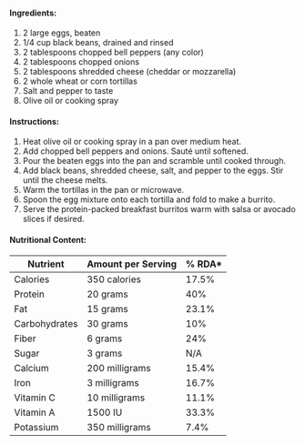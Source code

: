 #### Ingredients:

1. 2 large eggs, beaten
2. 1/4 cup black beans, drained and rinsed
3. 2 tablespoons chopped bell peppers (any color)
4. 2 tablespoons chopped onions
5. 2 tablespoons shredded cheese (cheddar or mozzarella)
6. 2 whole wheat or corn tortillas
7. Salt and pepper to taste
8. Olive oil or cooking spray

#### Instructions:

1. Heat olive oil or cooking spray in a pan over medium heat.
2. Add chopped bell peppers and onions. Sauté until softened.
3. Pour the beaten eggs into the pan and scramble until cooked through.
4. Add black beans, shredded cheese, salt, and pepper to the eggs. Stir until the cheese melts.
5. Warm the tortillas in the pan or microwave.
6. Spoon the egg mixture onto each tortilla and fold to make a burrito.
7. Serve the protein-packed breakfast burritos warm with salsa or avocado slices if desired.

#### Nutritional Content:

|Nutrient|Amount per Serving|% RDA*|
|---|---|---|
|Calories|350 calories|17.5%|
|Protein|20 grams|40%|
|Fat|15 grams|23.1%|
|Carbohydrates|30 grams|10%|
|Fiber|6 grams|24%|
|Sugar|3 grams|N/A|
|Calcium|200 milligrams|15.4%|
|Iron|3 milligrams|16.7%|
|Vitamin C|10 milligrams|11.1%|
|Vitamin A|1500 IU|33.3%|
|Potassium|350 milligrams|7.4%|